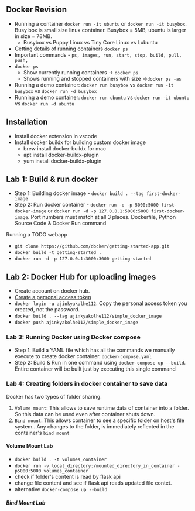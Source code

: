 ## Docker Revision
- Running a container `docker run -it ubuntu` or `docker run -it busybox`. Busy box is small size linux container. Busybox = 5MB, ubuntu is larger in size = 78MB.
    - Busybox vs Puppy Linux vs Tiny Core Linux vs Lubuntu 
- Getting details of running containers `docker ps`
- Important commands - `ps, images, run, start, stop, build, pull, push, `
- `docker ps`
    - Show currently running containers -> `docker ps`
    - Shows running and stopped containers with size ->`docker ps -as`
- Running a demo container: `docker run busybox` vs `docker run -it busybox` vs `docker run -d busybox`
- Running a demo container: `docker run ubuntu` vs `docker run -it ubuntu` vs `docker run -d ubuntu`

## Installation
- Install docker extension in vscode
- Install docker buildx for building custom docker image
    - brew install docker-buildx for mac
    - apt install docker-buildx-plugin
    - yum install docker-buildx-plugin


## Lab 1: Build & run docker
- Step 1: Building docker image - `docker build . --tag first-docker-image`
- Step 2: Run docker container - `docker run -d -p 5000:5000 first-docker-image` or `docker run -d -p 127.0.0.1:5000:5000 first-docker-image`. Port numbers must match at all 3 places. Dockerfile, Python Source Code & Docker Run command

Running a TODO webapp
- `git clone https://github.com/docker/getting-started-app.git`
- `docker build -t getting-started .`
- `docker run -d -p 127.0.0.1:3000:3000 getting-started`

## Lab 2: Docker Hub for uploading images
- Create account on docker hub. 
- [Create a personal access token](https://www.theserverside.com/blog/Coffee-Talk-Java-News-Stories-and-Opinions/unauthorized-docker-create-access-token-dockerhub-incorrect-username-password) 
- `docker login -u ajinkyakolhe112`. Copy the personal access token you created, not the password.
- `docker build . --tag ajinkyakolhe112/simple_docker_image`
- `docker push ajinkyakolhe112/simple_docker_image`

### Lab 3: Running Docker using Docker compose
- Step 1: Build a YAML file which has all the commands we manually execute to create docker container. `docker-compose.yaml`
- Step 2: Build & Run in one command using `docker-compose up --build`. Entire container will be built just by executing this single command


### Lab 4: Creating folders in docker container to save data
Docker has two types of folder sharing. 
1. `Volume mount`: This allows to save runtime data of container into a folder. So this data can be used even after container shuts down.
2. `Bind mount`: This allows container to see a specific folder on host's file system.. Any changes to the folder, is immediately reflected in the container's `bind mount`

#### Volume Mount Lab
- `docker build . -t volumes_container`
- `docker run -v local_directory:/mounted_directory_in_container -p5000:5000 volumes_container`
- check if folder's content is read by flask api
- change file content and see if flask api reads updated file contet.
- alternative `docker-compose up --build`

##### Bind Mount Lab
